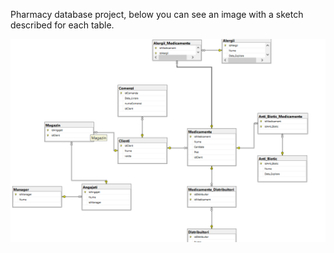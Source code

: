 Pharmacy database project, below you can see an image with a sketch described for each table.

![Poza](https://github.com/Leonard1403/University/blob/master/An2/Sem1/Baze%20de%20date/tab.png)
